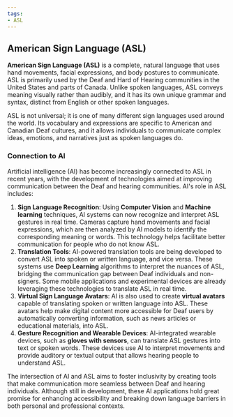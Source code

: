 ```yaml
---
tags:
- ASL
---
```


## **American Sign Language (ASL)**

**American Sign Language (ASL)** is a complete, natural language that uses hand movements, facial expressions, and body postures to communicate. ASL is primarily used by the Deaf and Hard of Hearing communities in the United States and parts of Canada. Unlike spoken languages, ASL conveys meaning visually rather than audibly, and it has its own unique grammar and syntax, distinct from English or other spoken languages.

ASL is not universal; it is one of many different sign languages used around the world. Its vocabulary and expressions are specific to American and Canadian Deaf cultures, and it allows individuals to communicate complex ideas, emotions, and narratives just as spoken languages do.

### Connection to AI

Artificial intelligence (AI) has become increasingly connected to ASL in recent years, with the development of technologies aimed at improving communication between the Deaf and hearing communities. AI's role in ASL includes:

1. **Sign Language Recognition**: Using **Computer Vision** and **Machine learning** techniques, AI systems can now recognize and interpret ASL gestures in real time. Cameras capture hand movements and facial expressions, which are then analyzed by AI models to identify the corresponding meaning or words. This technology helps facilitate better communication for people who do not know ASL.
2. **Translation Tools**: AI-powered translation tools are being developed to convert ASL into spoken or written language, and vice versa. These systems use **Deep Learning** algorithms to interpret the nuances of ASL, bridging the communication gap between Deaf individuals and non-signers. Some mobile applications and experimental devices are already leveraging these technologies to translate ASL in real time.
3. **Virtual Sign Language Avatars**: AI is also used to create **virtual avatars** capable of translating spoken or written language into ASL. These avatars help make digital content more accessible for Deaf users by automatically converting information, such as news articles or educational materials, into ASL.
4. **Gesture Recognition and Wearable Devices**: AI-integrated wearable devices, such as **gloves with sensors**, can translate ASL gestures into text or spoken words. These devices use AI to interpret movements and provide auditory or textual output that allows hearing people to understand ASL.

The intersection of AI and ASL aims to foster inclusivity by creating tools that make communication more seamless between Deaf and hearing individuals. Although still in development, these AI applications hold great promise for enhancing accessibility and breaking down language barriers in both personal and professional contexts.
